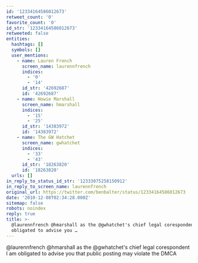 ```yaml
---
id: '12334164586012673'
retweet_count: '0'
favorite_count: '0'
id_str: '12334164586012673'
retweeted: false
entities:
  hashtags: []
  symbols: []
  user_mentions:
    - name: Lauren French
      screen_name: laurennfrench
      indices:
        - '0'
        - '14'
      id_str: '42692687'
      id: '42692687'
    - name: Howie Marshall
      screen_name: hmarshall
      indices:
        - '15'
        - '25'
      id_str: '14383972'
      id: '14383972'
    - name: The GW Hatchet
      screen_name: gwhatchet
      indices:
        - '33'
        - '43'
      id_str: '18263820'
      id: '18263820'
  urls: []
in_reply_to_status_id_str: '12333075258150912'
in_reply_to_screen_name: laurennfrench
original_url: https://twitter.com/benbalter/status/12334164586012673
date: '2010-12-08T02:34:28.000Z'
sitemap: false
robots: noindex
reply: true
title: >-
  @laurennfrench @hmarshall as the @gwhatchet's chief legal corespondent I am
  obligated to advise you …
---
```


@laurennfrench @hmarshall as the @gwhatchet's chief legal corespondent I am obligated to advise you that public posting may violate the DMCA